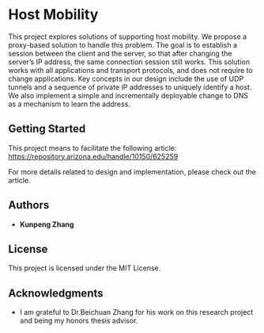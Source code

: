 # Host Mobility

This project explores solutions of supporting host mobility. We propose a proxy-based solution
to handle this problem. The goal is to establish a session between the client and the
server, so that after changing the server’s IP address, the same connection session
still works. This solution works with all applications and transport protocols, and
does not require to change applications. Key concepts in our design include the use
of UDP tunnels and a sequence of private IP addresses to uniquely identify a host.
We also implement a simple and incrementally deployable change to DNS as a
mechanism to learn the address.

## Getting Started

This project means to facilitate the following article:
https://repository.arizona.edu/handle/10150/625259

For more details related to design and implementation,
please check out the article.

## Authors

* **Kunpeng Zhang**

## License

This project is licensed under the MIT License.

## Acknowledgments

* I am grateful to Dr.Beichuan Zhang for his work on this research project and being my honors thesis advisor.
